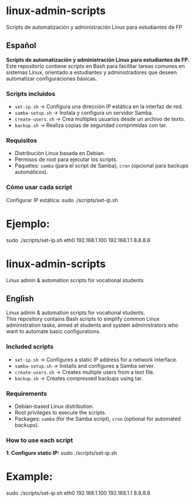 # linux-admin-scripts
Scripts de automatización y administración Linux para estudiantes de FP 

## Español
**Scripts de automatización y administración Linux para estudiantes de FP.**  
Este repositorio contiene scripts en Bash para facilitar tareas comunes en sistemas Linux, orientado a estudiantes y administradores que deseen automatizar configuraciones básicas.

### Scripts incluidos
- `set-ip.sh` → Configura una dirección IP estática en la interfaz de red.
- `samba-setup.sh` → Instala y configura un servidor Samba.
- `create-users.sh` → Crea múltiples usuarios desde un archivo de texto.
- `backup.sh` → Realiza copias de seguridad comprimidas con tar.

### Requisitos
- Distribución Linux basada en Debian.
- Permisos de root para ejecutar los scripts.
- Paquetes: `samba` (para el script de Samba), `cron` (opcional para backups automáticos).

### Cómo usar cada script

Configurar IP estática:
sudo ./scripts/set-ip.sh <INTERFAZ> <IP> <GATEWAY> <DNS>
# Ejemplo:
sudo ./scripts/set-ip.sh eth0 192.168.1.100 192.168.1.1 8.8.8.8

# linux-admin-scripts
Linux admin & automation scripts for vocational students

## English
Linux admin & automation scripts for vocational students.  
This repository contains Bash scripts to simplify common Linux administration tasks, aimed at students and system administrators who want to automate basic configurations.

### Included scripts
- `set-ip.sh` → Configures a static IP address for a network interface.
- `samba-setup.sh` → Installs and configures a Samba server.
- `create-users.sh` → Creates multiple users from a text file.
- `backup.sh` → Creates compressed backups using tar.

### Requirements
- Debian-based Linux distribution.
- Root privileges to execute the scripts.
- Packages: `samba` (for the Samba script), `cron` (optional for automated backups).

### How to use each script

**1. Configure static IP:**
sudo ./scripts/set-ip.sh <INTERFACE> <IP> <GATEWAY> <DNS>
# Example:
sudo ./scripts/set-ip.sh eth0 192.168.1.100 192.168.1.1 8.8.8.8
